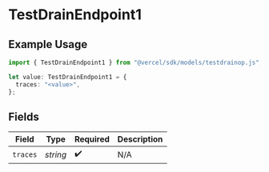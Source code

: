 # TestDrainEndpoint1

## Example Usage

```typescript
import { TestDrainEndpoint1 } from "@vercel/sdk/models/testdrainop.js";

let value: TestDrainEndpoint1 = {
  traces: "<value>",
};
```

## Fields

| Field              | Type               | Required           | Description        |
| ------------------ | ------------------ | ------------------ | ------------------ |
| `traces`           | *string*           | :heavy_check_mark: | N/A                |